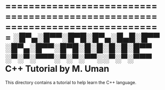 ===============================================================================
░█▀▄░█▀▀░█▀█░█▀▄░█▄█░█▀▀
░█▀▄░█▀▀░█▀█░█░█░█░█░█▀▀
░▀░▀░▀▀▀░▀░▀░▀▀░░▀░▀░▀▀▀                                C++ Tutorial by M. Uman
===============================================================================

This directory contains a tutorial to help learn the C++ language.

